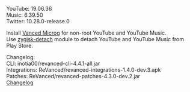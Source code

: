 YouTube: 19.06.36  
Music: 6.39.50  
Twitter: 10.28.0-release.0  

Install [Vanced Microg](https://github.com/TeamVanced/VancedMicroG/releases) for non-root YouTube and YouTube Music.  
Use [zygisk-detach](https://github.com/j-hc/zygisk-detach) module to detach YouTube and YouTube Music from Play Store.  

Changelog:  
CLI: inotia00/revanced-cli-4.4.1-all.jar  
Integrations: ReVanced/revanced-integrations-1.4.0-dev.3.apk  
Patches: ReVanced/revanced-patches-4.3.0-dev.2.jar  
[Changelog](https://github.com/ReVanced/revanced-patches/releases/tag/vdev.2)  
